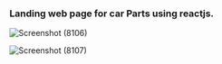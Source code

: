 ### Landing web page for car Parts using reactjs.

![Screenshot (8106)](https://github.com/user-attachments/assets/f796dab1-cb2d-41fc-b4d6-797b37ad29f7)

![Screenshot (8107)](https://github.com/user-attachments/assets/a2767234-6a43-4996-b13c-9afb399bd6e6)
